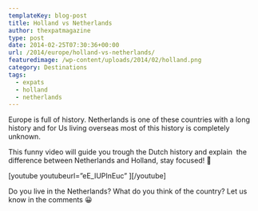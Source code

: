 ```yaml
---
templateKey: blog-post
title: Holland vs Netherlands
author: thexpatmagazine
type: post
date: 2014-02-25T07:30:36+00:00
url: /2014/europe/holland-vs-netherlands/
featuredimage: /wp-content/uploads/2014/02/holland.png
category: Destinations
tags:
  - expats
  - holland
  - netherlands
---
```


Europe is full of history. Netherlands is one of these countries with a long history and for Us living overseas most of this history is completely unknown.

This funny video will guide you trough the Dutch history and explain  the difference between Netherlands and Holland, stay focused! 🙂<!--more-->

\[youtube youtubeurl=&#8221;eE_IUPInEuc&#8221; \]\[/youtube\]

Do you live in the Netherlands? What do you think of the country? Let us know in the comments 😀

&nbsp;

&nbsp;

&nbsp;

&nbsp;
